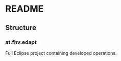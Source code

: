 # README #

## Structure ##

### at.fhv.edapt ###
Full Eclipse project containing developed operations.